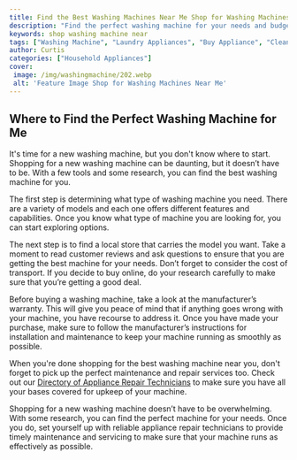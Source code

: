 ```yaml
---
title: Find the Best Washing Machines Near Me Shop for Washing Machines Now
description: "Find the perfect washing machine for your needs and budget Learn about washing machine features the best brands and how to shop for the perfect model Get tips and advice on the best washing machines near you now"
keywords: shop washing machine near
tags: ["Washing Machine", "Laundry Appliances", "Buy Appliance", "Clean Appliance"]
author: Curtis
categories: ["Household Appliances"]
cover: 
 image: /img/washingmachine/202.webp
 alt: 'Feature Image Shop for Washing Machines Near Me'
---
```

## Where to Find the Perfect Washing Machine for Me

It's time for a new washing machine, but you don't know where to start. Shopping for a new washing machine can be daunting, but it doesn’t have to be. With a few tools and some research, you can find the best washing machine for you. 

The first step is determining what type of washing machine you need. There are a variety of models and each one offers different features and capabilities. Once you know what type of machine you are looking for, you can start exploring options. 

The next step is to find a local store that carries the model you want. Take a moment to read customer reviews and ask questions to ensure that you are getting the best machine for your needs. Don’t forget to consider the cost of transport. If you decide to buy online, do your research carefully to make sure that you’re getting a good deal. 

Before buying a washing machine, take a look at the manufacturer’s warranty. This will give you peace of mind that if anything goes wrong with your machine, you have recourse to address it. Once you have made your purchase, make sure to follow the manufacturer’s instructions for installation and maintenance to keep your machine running as smoothly as possible. 

When you're done shopping for the best washing machine near you, don't forget to pick up the perfect maintenance and repair services too. Check out our [Directory of Appliance Repair Technicians](./pages/appliance-repair-technicians) to make sure you have all your bases covered for upkeep of your machine.

Shopping for a new washing machine doesn’t have to be overwhelming. With some research, you can find the perfect machine for your needs. Once you do, set yourself up with reliable appliance repair technicians to provide timely maintenance and servicing to make sure that your machine runs as effectively as possible.
